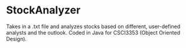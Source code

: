 # StockAnalyzer
Takes in a .txt file and analyzes stocks based on different, user-defined analysts and the outlook. Coded in Java for CSCI3353 (Object Oriented Design).
